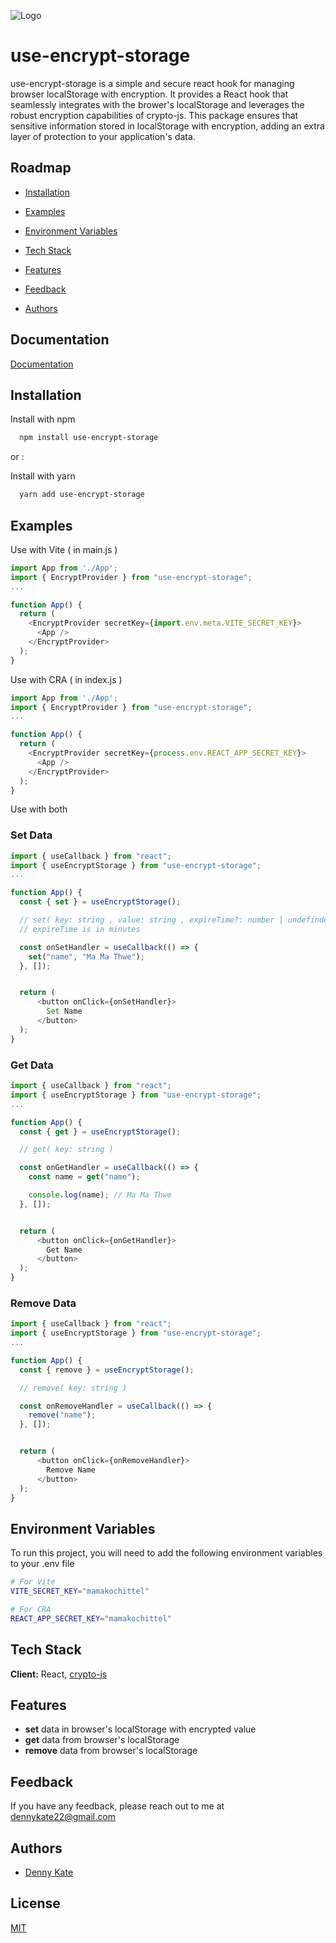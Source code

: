 ![Logo](https://i.postimg.cc/x1S24SwB/Logo.png)


# use-encrypt-storage

use-encrypt-storage is a simple and secure react hook for managing browser localStorage with encryption. It provides a React hook that seamlessly integrates with the brower's localStorage and leverages the robust encryption capabilities of crypto-js. This package ensures that sensitive information stored in localStorage with encryption, adding an extra layer of protection to your application's data.


## Roadmap

- [Installation](#installation)

- [Examples](#examples)

- [Environment Variables](#environment-variables)

- [Tech Stack](#tech-stack)

- [Features](#features)

- [Feedback](#feedback)

- [Authors](#authors)



## Documentation

[Documentation](https://github.com/dennykate/use-encrypt-storage)


## Installation

Install with npm

```bash
  npm install use-encrypt-storage
```
    
or :

Install with yarn

```bash
  yarn add use-encrypt-storage
```
## Examples


Use with Vite ( in main.js )

```javascript
import App from './App';
import { EncryptProvider } from "use-encrypt-storage";
...

function App() {
  return (
    <EncryptProvider secretKey={import.env.meta.VITE_SECRET_KEY}>
      <App />
    </EncryptProvider>
  );
}
```

Use with CRA ( in index.js )

```javascript
import App from './App';
import { EncryptProvider } from "use-encrypt-storage";
...

function App() {
  return (
    <EncryptProvider secretKey={process.env.REACT_APP_SECRET_KEY}>
      <App />
    </EncryptProvider>
  );
}
```

Use with both

### Set Data

```javascript
import { useCallback } from "react";
import { useEncryptStorage } from "use-encrypt-storage";
...

function App() {
  const { set } = useEncryptStorage();

  // set( key: string , value: string , expireTime?: number | undefinded )
  // expireTime is in minutes

  const onSetHandler = useCallback(() => {
    set("name", "Ma Ma Thwe");
  }, []);


  return (
      <button onClick={onSetHandler}>
        Set Name
      </button>
  );
}
```

### Get Data

```javascript
import { useCallback } from "react";
import { useEncryptStorage } from "use-encrypt-storage";
...

function App() {
  const { get } = useEncryptStorage();

  // get( key: string )

  const onGetHandler = useCallback(() => {
    const name = get("name");

    console.log(name); // Ma Ma Thwe
  }, []);


  return (
      <button onClick={onGetHandler}>
        Get Name
      </button>
  );
}
```

### Remove Data

```javascript
import { useCallback } from "react";
import { useEncryptStorage } from "use-encrypt-storage";
...

function App() {
  const { remove } = useEncryptStorage();

  // remove( key: string )

  const onRemoveHandler = useCallback(() => {
    remove("name");
  }, []);


  return (
      <button onClick={onRemoveHandler}>
        Remove Name
      </button>
  );
}
```
## Environment Variables

To run this project, you will need to add the following environment variables to your .env file

```bash
# For Vite
VITE_SECRET_KEY="mamakochittel" 

# For CRA
REACT_APP_SECRET_KEY="mamakochittel"
```


## Tech Stack

**Client:** React, [crypto-js](#https://www.npmjs.com/package/crypto-js)




## Features

- __set__ data in browser's localStorage with encrypted value
- __get__ data from browser's localStorage
- __remove__ data from browser's localStorage

## Feedback

If you have any feedback, please reach out to me at dennykate22@gmail.com


## Authors

- [Denny Kate](https://www.github.com/dennykate)


## License

[MIT](https://choosealicense.com/licenses/mit/)
